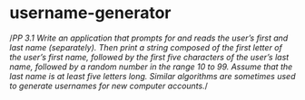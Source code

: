 # username-generator

/*PP 3.1 Write an application that prompts for and reads the user’s first
and last name (separately). Then print a string composed of the
first letter of the user’s first name, followed by the first five characters
of the user’s last name, followed by a random number in
the range 10 to 99. Assume that the last name is at least five letters
long. Similar algorithms are sometimes used to generate usernames
for new computer accounts.*/
